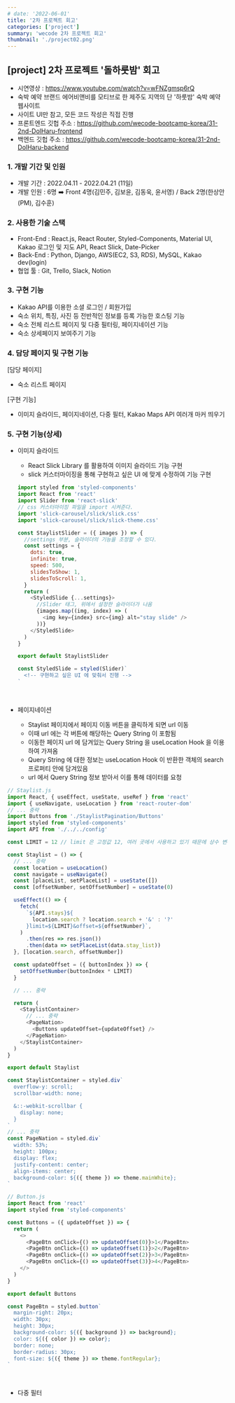 ```yaml
---
# date: '2022-06-01'
title: '2차 프로젝트 회고'
categories: ['project']
summary: 'wecode 2차 프로젝트 회고'
thumbnail: './project02.png'
---
```


## [project] 2차 프로젝트 '돌하룻밤' 회고

- 시연영상 : https://www.youtube.com/watch?v=wFNZgmsp6rQ
- 숙박 예약 브랜드 에어비앤비를 모티브로 한 제주도 지역의 단 '하룻밤' 숙박 예약 웹사이트
- 사이트 UI만 참고, 모든 코드 작성은 직접 진행
- 프론트엔드 깃헙 주소 : https://github.com/wecode-bootcamp-korea/31-2nd-DolHaru-frontend
- 백엔드 깃헙 주소 : https://github.com/wecode-bootcamp-korea/31-2nd-DolHaru-backend

### 1. 개발 기간 및 인원

- 개발 기간 : 2022.04.11 - 2022.04.21 (11일)
- 개발 인원 : 6명 ➡️ Front 4명(김민주, 김보윤, 김동욱, 윤서영) / Back 2명(한상안(PM), 김수훈)

### 2. 사용한 기술 스택

- Front-End : React.js, React Router, Styled-Components, Material UI, Kakao 로그인 및 지도 API, React Slick, Date-Picker
- Back-End : Python, Django, AWS(EC2, S3, RDS), MySQL, Kakao dev(login)
- 협업 툴 : Git, Trello, Slack, Notion

### 3. 구현 기능

- Kakao API를 이용한 소셜 로그인 / 회원가입
- 숙소 위치, 특징, 사진 등 전반적인 정보를 등록 가능한 호스팅 기능
- 숙소 전체 리스트 페이지 및 다중 필터링, 페이지네이션 기능
- 숙소 상세페이지 보여주기 기능

### 4. 담당 페이지 및 구현 기능

[담당 페이지]

- 숙소 리스트 페이지

[구현 기능]

- 이미지 슬라이드, 페이지네이션, 다중 필터, Kakao Maps API 여러개 마커 띄우기

### 5. 구현 기능(상세)

- 이미지 슬라이드

  - React Slick Library 를 활용하여 이미지 슬라이드 기능 구현
  - slick 커스터마이징을 통해 구현하고 싶은 UI 에 맞게 수정하여 기능 구현

  ```js
  import styled from 'styled-components'
  import React from 'react'
  import Slider from 'react-slick'
  // css 커스터마이징 파일을 import 시켜준다.
  import 'slick-carousel/slick/slick.css'
  import 'slick-carousel/slick/slick-theme.css'

  const StaylistSlider = ({ images }) => {
    //settings 부분, 슬라이더의 기능을 조정할 수 있다.
    const settings = {
      dots: true,
      infinite: true,
      speed: 500,
      slidesToShow: 1,
      slidesToScroll: 1,
    }
    return (
      <StyledSlide {...settings}>
        //Slider 태그, 위에서 설정한 슬라이더가 나옴
        {images.map((img, index) => (
          <img key={index} src={img} alt="stay slide" />
        ))}
      </StyledSlide>
    )
  }

  export default StaylistSlider

  const StyledSlide = styled(Slider)`
    <!-- 구현하고 싶은 UI 에 맞춰서 진행 -->
  `
  ```

  <br>

- 페이지네이션

  - Staylist 페이지에서 페이지 이동 버튼을 클릭하게 되면 url 이동
  - 이때 url 에는 각 버튼에 해당하는 Query String 이 포함됨
  - 이동한 페이지 url 에 담겨있는 Query String 을 useLocation Hook 을 이용하여 가져옴
  - Query String 에 대한 정보는 useLocation Hook 이 반환한 객체의 search 프로퍼티 안에 담겨있음
  - url 에서 Query String 정보 받아서 이를 통해 데이터를 요청

```js
// Staylist.js
import React, { useEffect, useState, useRef } from 'react'
import { useNavigate, useLocation } from 'react-router-dom'
// ... 중략
import Buttons from './StaylistPagination/Buttons'
import styled from 'styled-components'
import API from './../../config'

const LIMIT = 12 // limit 은 고정값 12, 여러 곳에서 사용하고 있기 때문에 상수 변수로 설정

const Staylist = () => {
  // ... 중략
  const location = useLocation()
  const navigate = useNavigate()
  const [placeList, setPlaceList] = useState([])
  const [offsetNumber, setOffsetNumber] = useState(0)

  useEffect(() => {
    fetch(
      `${API.stays}${
        location.search ? location.search + '&' : '?'
      }limit=${LIMIT}&offset=${offsetNumber}`,
    )
      .then(res => res.json())
      .then(data => setPlaceList(data.stay_list))
  }, [location.search, offsetNumber])

  const updateOffset = ({ buttonIndex }) => {
    setOffsetNumber(buttonIndex * LIMIT)
  }

  // ... 중략

  return (
    <StaylistContainer>
      // ... 중략
      <PageNation>
        <Buttons updateOffset={updateOffset} />
      </PageNation>
    </StaylistContainer>
  )
}

export default Staylist

const StaylistContainer = styled.div`
  overflow-y: scroll;
  scrollbar-width: none;

  &::-webkit-scrollbar {
    display: none;
  }
`
// ... 중략
const PageNation = styled.div`
  width: 53%;
  height: 100px;
  display: flex;
  justify-content: center;
  align-items: center;
  background-color: ${({ theme }) => theme.mainWhite};
`
```

```js
// Button.js
import React from 'react'
import styled from 'styled-components'

const Buttons = ({ updateOffset }) => {
  return (
    <>
      <PageBtn onClick={() => updateOffset(0)}>1</PageBtn>
      <PageBtn onClick={() => updateOffset(1)}>2</PageBtn>
      <PageBtn onClick={() => updateOffset(2)}>3</PageBtn>
      <PageBtn onClick={() => updateOffset(3)}>4</PageBtn>
    </>
  )
}

export default Buttons

const PageBtn = styled.button`
  margin-right: 20px;
  width: 30px;
  height: 30px;
  background-color: ${({ background }) => background};
  color: ${({ color }) => color};
  border: none;
  border-radius: 30px;
  font-size: ${({ theme }) => theme.fontRegular};
`
```

<br>

- 다중 필터
